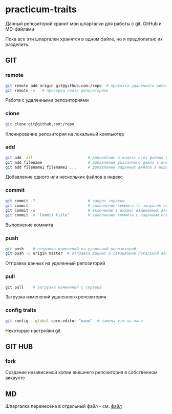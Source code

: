 # practicum-traits

Данный репозиторий хранит мои шпаргалки для работы с git, GitHub и MD-файлами

Пока все эти шпаргалки хранятся в одном файле, но я предполагаю их разделить.

## GIT

### remote
``` bash
git remote add origin git@github.com:/repo  # привязка удаленного репозитория к локальному
git remote -v   # проверка связи репозиториев
```
Работа с удаленными репозиториями

### clone

``` bash
git clone git@github.com:/repo
```
Клонирование репозитория на локальный компьютер


### add

``` bash
git add -all                        # добавление в индекс всех файлов из папки
git add filename                    # добавление указанного файла в индекс
git add filename1 filename2 ...     # добавление заданных файлов в индекс
```
Добавление одного или нескольких файлов в индекс

### commit

``` bash
git commit -?                       # запрос справки
git commit                          # выполнение коммита (с запросом описания)
git commit -a                       # включение в индекс измененных файлов и выполнение коммита
git commit -m 'Commit title'        # выполнение коммита с заданным описанием
```
Выполнение коммита

### push

``` bash
git push    # отправка изменений на удаленный репозиторий
git push -u origin master  # отправка данных и связывание локальной ветки и удаленной. Если удаленной ветви нет, она создается
```
Отправка данных на уделенный репозиторий

### pull
``` bash
git pull    # загрузка изменений с сервера
```
Загрузка изменений удаленного репозитория

### config traits

``` bash
git config --global core.editor "nano"  # замена vim на nano
```
Некоторые настройки git


## GIT HUB

### fork
Создание независимой копии внешнего репозитория в собственном аккаунте


## MD

Шпаргалка перенесена в отдельный файл - см. [файл](https://github.com/maxproof72/practicum-traits/blob/main/markdown-cheat-sheet.md)

